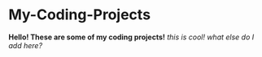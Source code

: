 # My-Coding-Projects
**Hello! These are some of my coding projects!**
*this is cool! what else do I add here?*
